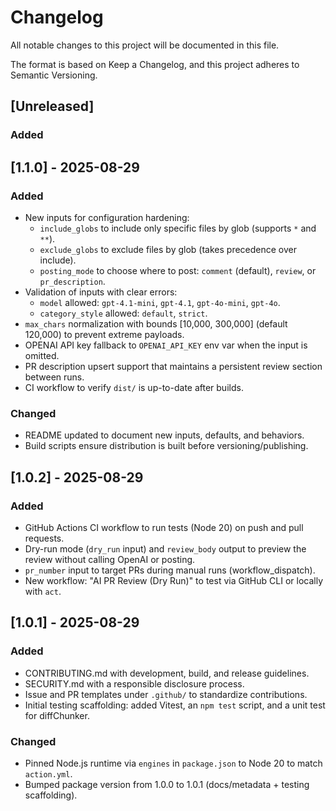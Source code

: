# Changelog

All notable changes to this project will be documented in this file.

The format is based on Keep a Changelog, and this project adheres to Semantic Versioning.

## [Unreleased]
### Added

## [1.1.0] - 2025-08-29
### Added
- New inputs for configuration hardening:
  - `include_globs` to include only specific files by glob (supports `*` and `**`).
  - `exclude_globs` to exclude files by glob (takes precedence over include).
  - `posting_mode` to choose where to post: `comment` (default), `review`, or `pr_description`.
- Validation of inputs with clear errors:
  - `model` allowed: `gpt-4.1-mini`, `gpt-4.1`, `gpt-4o-mini`, `gpt-4o`.
  - `category_style` allowed: `default`, `strict`.
- `max_chars` normalization with bounds [10,000, 300,000] (default 120,000) to prevent extreme payloads.
- OPENAI API key fallback to `OPENAI_API_KEY` env var when the input is omitted.
- PR description upsert support that maintains a persistent review section between runs.
- CI workflow to verify `dist/` is up-to-date after builds.

### Changed
- README updated to document new inputs, defaults, and behaviors.
- Build scripts ensure distribution is built before versioning/publishing.

## [1.0.2] - 2025-08-29
### Added
- GitHub Actions CI workflow to run tests (Node 20) on push and pull requests.
- Dry-run mode (`dry_run` input) and `review_body` output to preview the review without calling OpenAI or posting.
- `pr_number` input to target PRs during manual runs (workflow_dispatch).
- New workflow: "AI PR Review (Dry Run)" to test via GitHub CLI or locally with `act`.

## [1.0.1] - 2025-08-29
### Added
- CONTRIBUTING.md with development, build, and release guidelines.
- SECURITY.md with a responsible disclosure process.
- Issue and PR templates under `.github/` to standardize contributions.
- Initial testing scaffolding: added Vitest, an `npm test` script, and a unit test for diffChunker.

### Changed
- Pinned Node.js runtime via `engines` in `package.json` to Node 20 to match `action.yml`.
- Bumped package version from 1.0.0 to 1.0.1 (docs/metadata + testing scaffolding).
